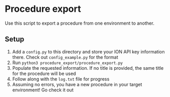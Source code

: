 # Procedure export
Use this script to export a procedure from one environment to another.


## Setup
1. Add a `config.py` to this directory and store your ION API key information there. Check out `config_example.py` for the format
2. Run `python3 procedure_export/procedure_export.py`
3. Populate the requested information. If no title is provided, the same title for the procedure will be used
4. Follow along with the `log.txt` file for progress
5. Assuming no errors, you have a new procedure in your target environment! Go check it out

